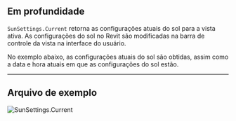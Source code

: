 ## Em profundidade
`SunSettings.Current` retorna as configurações atuais do sol para a vista ativa. As configurações do sol no Revit são modificadas na barra de controle da vista na interface do usuário.

No exemplo abaixo, as configurações atuais do sol são obtidas, assim como a data e hora atuais em que as configurações do sol estão.
___
## Arquivo de exemplo

![SunSettings.Current](./DSRevitNodesUI.SunSettings_img.jpg)
